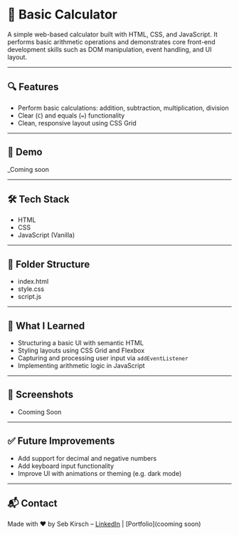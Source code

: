 # 🎯 Basic Calculator

A simple web-based calculator built with HTML, CSS, and JavaScript. It performs basic arithmetic operations and demonstrates core front-end development skills such as DOM manipulation, event handling, and UI layout.

---

## 🔍 Features

- Perform basic calculations: addition, subtraction, multiplication, division
- Clear (`C`) and equals (`=`) functionality
- Clean, responsive layout using CSS Grid

---

## 🚀 Demo

_Coming soon

---

## 🛠️ Tech Stack

- HTML
- CSS
- JavaScript (Vanilla)

---

## 📁 Folder Structure

- index.html
- style.css
- script.js

---

## 🧠 What I Learned

- Structuring a basic UI with semantic HTML
- Styling layouts using CSS Grid and Flexbox
- Capturing and processing user input via `addEventListener`
- Implementing arithmetic logic in JavaScript

---

## 📸 Screenshots

- Cooming Soon

---

## ✅ Future Improvements

- Add support for decimal and negative numbers
- Add keyboard input functionality
- Improve UI with animations or theming (e.g. dark mode)

---

## 📬 Contact

Made with ❤️ by Seb Kirsch – [LinkedIn]([https://www.linkedin.com/in/sebkirsch-/]) | [Portfolio](cooming soon)
